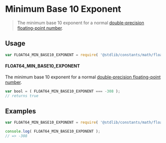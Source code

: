 # Minimum Base 10 Exponent

> The minimum base 10 exponent for a normal [double-precision floating-point number][ieee754].

<section class="usage">

## Usage

<!-- eslint-disable id-length -->

```javascript
var FLOAT64_MIN_BASE10_EXPONENT = require( '@stdlib/constants/math/float64-min-base10-exponent' );
```

#### FLOAT64_MIN_BASE10_EXPONENT

The minimum base 10 exponent for a normal [double-precision floating-point number][ieee754].

```javascript
var bool = ( FLOAT64_MIN_BASE10_EXPONENT === -308 );
// returns true
```

</section>

<!-- /.usage -->

<section class="examples">

## Examples

<!-- TODO: better example -->

<!-- eslint-disable id-length -->

```javascript
var FLOAT64_MIN_BASE10_EXPONENT = require( '@stdlib/constants/math/float64-min-base10-exponent' );

console.log( FLOAT64_MIN_BASE10_EXPONENT );
// => -308
```

</section>

<!-- /.examples -->

<section class="links">

[ieee754]: https://en.wikipedia.org/wiki/IEEE_754-1985

</section>

<!-- /.links -->

